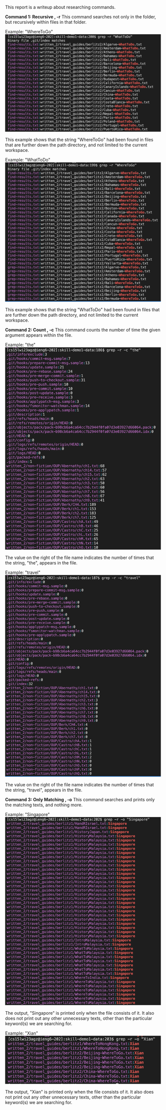 This report is a writeup about researching commands. 

**Command 1: Recursive , -r** 
This command searches not only in the folder, but recursively within files in that folder. 

Example: "WhereToGo"
![Image](recursiveExample1.png)

This example shows that the string "WhereToGo" had been found in files that are further down the path directory, and not limited to the current workspace.

Example: "WhatToDo"
![Image](recursiveExample2.png)

This example shows that the string "WhatToDo" had been found in files that are further down the path directory, and not limited to the current workspace.

**Command 2: Count , -c** 
This command counts the number of time the given argument appears within the file.

Example: "the"
![Image](countExample1.png)

The value on the right of the file name indicates the number of times that the string, "the", appears in the file. 

Example: "travel"
![Image](countExample2.png)

The value on the right of the file name indicates the number of times that the string, "travel", appears in the file. 

**Command 3: Only Matching , -o** 
This command searches and prints only the matching texts, and nothing more.

Example: "Singapore"
![Image](onlyMatchingExample1.png)

The output, "Singapore" is printed only when the file consists of it. It also does not print out any other unnecessary texts, other than the particular keyword(s) we are searching for.

Example: "Xian"
![Image](onlyMatchingExample2.png)

The output, "Xian" is printed only when the file consists of it. It also does not print out any other unnecessary texts, other than the particular keyword(s) we are searching for.
